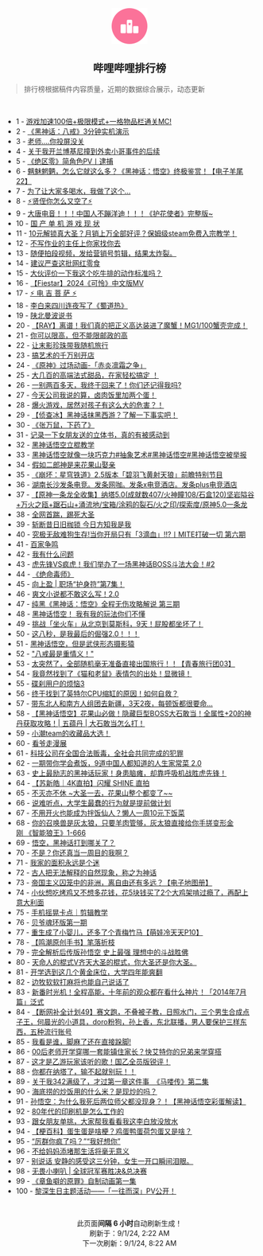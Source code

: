 <div align="center">
    <img src="./assets/icon_rank.png" alt="logo" />
    <h2>哔哩哔哩排行榜</h>
</div>

> 排行榜根据稿件内容质量，近期的数据综合展示，动态更新

<br />

<ul><li><span>1 - <a href=https://www.bilibili.com/BV1Lb421E7dn>游戏加速100倍+极限模式+一格物品栏通关MC!</a></span></li><li><span>2 - <a href=https://www.bilibili.com/BV1EcHgezEyF>《黑神话：八戒》3分钟实机演示</a></span></li><li><span>3 - <a href=https://www.bilibili.com/BV19r421K7ST>老师....你投屏没关</a></span></li><li><span>4 - <a href=https://www.bilibili.com/BV1NW421X7RV>关于我开兰博基尼撞到外卖小哥事件的后续</a></span></li><li><span>5 - <a href=https://www.bilibili.com/BV1YT421r7pH>《绝区零》简角色PV丨逮捕</a></span></li><li><span>6 - <a href=https://www.bilibili.com/BV1YE4m1Q7sV>魑魅魍魉，怎么它就这么多？《黑神话：悟空》终极鉴赏！【电子羊尾22】</a></span></li><li><span>7 - <a href=https://www.bilibili.com/BV1N1421b7NL>为了让大家多喝水，我做了这个…</a></span></li><li><span>8 - <a href=https://www.bilibili.com/BV1MFsTeWEfm>⚡贤侄你怎么又空了⚡</a></span></li><li><span>9 - <a href=https://www.bilibili.com/BV1EHsTeuE6q>大唐电音！！！中国人不蹦洋迪！！！《护花使者》完整版~</a></span></li><li><span>10 - <a href=https://www.bilibili.com/BV1Cx4y1s73T>国&nbsp;产&nbsp;单&nbsp;机&nbsp;游&nbsp;戏&nbsp;现&nbsp;状</a></span></li><li><span>11 - <a href=https://www.bilibili.com/BV1M4421f7gu>10元解锁真大圣？月销上万全部好评？保姆级steam免费入宗教学！</a></span></li><li><span>12 - <a href=https://www.bilibili.com/BV1Bx4y1s7PP>不写作业的主任上你家找你去</a></span></li><li><span>13 - <a href=https://www.bilibili.com/BV1uU411m7en>随便拍段视频，发给营销号剪辑，结果太炸裂。</a></span></li><li><span>14 - <a href=https://www.bilibili.com/BV191421t7Mx>建议严查这批网红零食</a></span></li><li><span>15 - <a href=https://www.bilibili.com/BV1yW421X75w>大伙评价一下我这个吃牛排的动作标准吗？</a></span></li><li><span>16 - <a href=https://www.bilibili.com/BV185noepEtH>【Fiestar】2024《可怜》中文版MV</a></span></li><li><span>17 - <a href=https://www.bilibili.com/BV1Xz421i7Yr>⚡️&nbsp;电&nbsp;吉&nbsp;菩&nbsp;萨&nbsp;⚡️</a></span></li><li><span>18 - <a href=https://www.bilibili.com/BV1Wf421i7AM>李白来四川连夜写了《蜀道热》</a></span></li><li><span>19 - <a href=https://www.bilibili.com/BV1ef421i7mm>陕北曼波说书</a></span></li><li><span>20 - <a href=https://www.bilibili.com/BV1zW421Q796>【RAY】离谱！我们真的把正义高达装进了魔蟹！MG1/100蟹壳完成！</a></span></li><li><span>21 - <a href=https://www.bilibili.com/BV1nW421X7SR>你可以限高，但不能限邮政的高</a></span></li><li><span>22 - <a href=https://www.bilibili.com/BV1LqsweXEVj>让末影珍珠带我随机旅行</a></span></li><li><span>23 - <a href=https://www.bilibili.com/BV1Yb42147Qb>搞艺术的千万别开店</a></span></li><li><span>24 - <a href=https://www.bilibili.com/BV1e1421x7jF>《原神》过场动画-「赤炎凛霜之争」</a></span></li><li><span>25 - <a href=https://www.bilibili.com/BV1974y127GM>大几百的高端法式甜品，在家轻松搞定&nbsp;！</a></span></li><li><span>26 - <a href=https://www.bilibili.com/BV1xi421z7F6>一别两百多天，我终于回来了！你们还记得我吗?</a></span></li><li><span>27 - <a href=https://www.bilibili.com/BV1Qx4y1s7UM>今天公司我说的算，卤肉饭里加两个蛋！</a></span></li><li><span>28 - <a href=https://www.bilibili.com/BV1mZ421578k>爆火游戏，居然对孩子有这么大的危害？！</a></span></li><li><span>29 - <a href=https://www.bilibili.com/BV1wz421q7bx>【侦查冰】黑神话抹黑西游？了解一下事实吧！</a></span></li><li><span>30 - <a href=https://www.bilibili.com/BV1sW421X7C2>《张万鼠，下药了》</a></span></li><li><span>31 - <a href=https://www.bilibili.com/BV1E7sNePEYy>记录一下女朋友送的立体书，真的有被感动到</a></span></li><li><span>32 - <a href=https://www.bilibili.com/BV17THGeVE3H>黑神话悟空立棍教学</a></span></li><li><span>33 - <a href=https://www.bilibili.com/BV1RbsTeYE8V>黑神话悟空就像一块巧克力#抽象艺术#黑神话悟空#黑神话悟空被举报</a></span></li><li><span>34 - <a href=https://www.bilibili.com/BV1u2421o76W>假如二郎神是来花果山娶亲</a></span></li><li><span>35 - <a href=https://www.bilibili.com/BV1ox4y1s71J>《崩坏：星穹铁道》2.5版本「碧羽飞黄射天狼」前瞻特别节目</a></span></li><li><span>36 - <a href=https://www.bilibili.com/BV1k7sueSE7U>湖南长沙发条电竞。发条网咖。发条x电竞酒店。发条plus电竞酒店</a></span></li><li><span>37 - <a href=https://www.bilibili.com/BV14Z421L7DN>【原神一条龙全收集】纳塔5.0(成就数407/火神瞳108/石盒120)坚岩隘谷+万火之瓯+踞石山+涌流地/宝箱/涂鸦的裂石/火之印/探索度/原神5.0一条龙</a></span></li><li><span>38 - <a href=https://www.bilibili.com/BV17y411v7XN>全网首踹，踢死大圣</a></span></li><li><span>39 - <a href=https://www.bilibili.com/BV1yy411H7vf>斩断昔日旧枷锁&nbsp;今日方知我是我</a></span></li><li><span>40 - <a href=https://www.bilibili.com/BV1cE421c7mK>究极无敌难狗生存!当你开局只有「3滴血」!!?丨MITE打破一切&nbsp;第六期</a></span></li><li><span>41 - <a href=https://www.bilibili.com/BV1RM4m1a7Ho>百家争鸣</a></span></li><li><span>42 - <a href=https://www.bilibili.com/BV16M4m117t4>我有什么问题</a></span></li><li><span>43 - <a href=https://www.bilibili.com/BV1UU411m7et>虎先锋VS疯虎！我们举办了一场黑神话BOSS斗法大会！#2</a></span></li><li><span>44 - <a href=https://www.bilibili.com/BV12x4y1s7vj>《绝命毒师》</a></span></li><li><span>45 - <a href=https://www.bilibili.com/BV1Dy411H72A>向上盈&nbsp;|&nbsp;职场“护身符”第7集！</a></span></li><li><span>46 - <a href=https://www.bilibili.com/BV1Ew4m1r7X4>爽文小说都不敢这么写！2.0</a></span></li><li><span>47 - <a href=https://www.bilibili.com/BV1ST421z7EW>纯黑《黑神话：悟空》全程无伤攻略解说&nbsp;第三期</a></span></li><li><span>48 - <a href=https://www.bilibili.com/BV1FKH5eQEnt>黑神话悟空！&nbsp;我有我的玩法你们不懂</a></span></li><li><span>49 - <a href=https://www.bilibili.com/BV1oi421r7fo>挑战「坐火车」从北京到莫斯科，9天！屁股都坐坏了！</a></span></li><li><span>50 - <a href=https://www.bilibili.com/BV1T4421o7f1>这八秒，是我最后的倔强2.0！！！</a></span></li><li><span>51 - <a href=https://www.bilibili.com/BV1Gcs3euEzT>黑神话悟空，但是武侠形态摄影猿</a></span></li><li><span>52 - <a href=https://www.bilibili.com/BV18U411m7ha>&quot;八戒最是重情义！&quot;</a></span></li><li><span>53 - <a href=https://www.bilibili.com/BV1B4421o7MT>太突然了，全部随机毫无准备直接出国旅行！！【青春旅行团03】</a></span></li><li><span>54 - <a href=https://www.bilibili.com/BV1MH4y1F7fS>我竟然找到了《猫和老鼠》表情包的出处！显微镜！</a></span></li><li><span>55 - <a href=https://www.bilibili.com/BV1mBsNeUEzV>碟刹用户的烦恼3</a></span></li><li><span>56 - <a href=https://www.bilibili.com/BV174421f7Th>终于找到了英特尔CPU缩缸的原因！如何自救？</a></span></li><li><span>57 - <a href=https://www.bilibili.com/BV16U411S7iq>带东北人和南方人组团去新疆，3天2夜，每顿饭都很要命…</a></span></li><li><span>58 - <a href=https://www.bilibili.com/BV1iS421Q76u>【黑神话悟空】花果山必做！隐藏巨型BOSS大石敢当！全属性+20的神丹获取攻略！|&nbsp;五蕴丹&nbsp;|&nbsp;大石敢当怎么打！</a></span></li><li><span>59 - <a href=https://www.bilibili.com/BV1ME4m1R79t>小潮team的收藏品大选！</a></span></li><li><span>60 - <a href=https://www.bilibili.com/BV1Zr421P7Th>看爷走漫展</a></span></li><li><span>61 - <a href=https://www.bilibili.com/BV1zS42197Sv>科技公司在全国合法贩毒，全社会共同完成的犯罪</a></span></li><li><span>62 - <a href=https://www.bilibili.com/BV1gT421z7tH>一期带你学会煮饭，9道中国人都知道的人生家常菜&nbsp;2.0</a></span></li><li><span>63 - <a href=https://www.bilibili.com/BV1Bb42177Kw>史上最励志的黑神话玩家！身患脑瘫，却靠呼吸机战胜虎先锋！</a></span></li><li><span>64 - <a href=https://www.bilibili.com/BV1xzHNeMEuK>【苏新皓｜4K直拍】闪耀&nbsp;SHINE&nbsp;直拍</a></span></li><li><span>65 - <a href=https://www.bilibili.com/BV1eSsKecE9T>不灭亦不休&nbsp;~大圣一去，花果山整个都变了~~</a></span></li><li><span>66 - <a href=https://www.bilibili.com/BV1i2sKeAEKV>说难听点，大学生最蠢的行为就是提前做计划</a></span></li><li><span>67 - <a href=https://www.bilibili.com/BV1YW421X7Vd>不用开火也能成为拌饭仙人？懒人一周10元下饭菜</a></span></li><li><span>68 - <a href=https://www.bilibili.com/BV1eKHMetEx3>你的召唤兽是灰太狼，只要羊肉管够，灰太狼直接给你手搓变形金刚&nbsp;《智能狼王》1-666</a></span></li><li><span>69 - <a href=https://www.bilibili.com/BV1gFsuewE4F>悟空，黑神话打到哪关了？</a></span></li><li><span>70 - <a href=https://www.bilibili.com/BV1v2sKeAEHr>不是？你还真当一周目的我啊？</a></span></li><li><span>71 - <a href=https://www.bilibili.com/BV1QtsAemEAZ>我家的面积永远是个迷</a></span></li><li><span>72 - <a href=https://www.bilibili.com/BV1fE421F7Rn>古人把无法解释的自然现象，称之为神话</a></span></li><li><span>73 - <a href=https://www.bilibili.com/BV12T421z7wT>帝国主义囚笼中的非洲，离自由还有多远？【电子地图册】</a></span></li><li><span>74 - <a href=https://www.bilibili.com/BV1p2421f7TB>小伙想吃烤鸡又不想多花钱，花5块钱买了2个大鸡架啃过瘾了，再配上意大利面</a></span></li><li><span>75 - <a href=https://www.bilibili.com/BV1ZE421F7AH>手机摇晃卡点｜剪辑教学</a></span></li><li><span>76 - <a href=https://www.bilibili.com/BV1By411H7Ph>贝爷魂环版第一期</a></span></li><li><span>77 - <a href=https://www.bilibili.com/BV1Gy411v7is>重生成了小婴儿，还多了个青梅竹马【萌娃冷天天P10】</a></span></li><li><span>78 - <a href=https://www.bilibili.com/BV1ctsVebEkg>【鸣潮原创手书】笔落折枝</a></span></li><li><span>79 - <a href=https://www.bilibili.com/BV1a74y1m7Cb>完全解析后传版孙悟空&nbsp;史上最强&nbsp;理想中的斗战胜佛</a></span></li><li><span>80 - <a href=https://www.bilibili.com/BV1m1sue8EQc>天命人的棍式V齐天大圣的棍式，你大圣还是你大圣。</a></span></li><li><span>81 - <a href=https://www.bilibili.com/BV1y4421o7Qc>开学选到这几个黄金床位，大学四年能爽翻</a></span></li><li><span>82 - <a href=https://www.bilibili.com/BV1yFs5eiE2g>边牧软软打麻将也能自己说话了</a></span></li><li><span>83 - <a href=https://www.bilibili.com/BV1By411v7LA>新番时光机！全程高能，十年前的观众都在看什么神片！「2014年7月篇」泛式</a></span></li><li><span>84 - <a href=https://www.bilibili.com/BV1ME421c7xJ>【断网补全计划49】赛文跑，不叠被子教，日照水门，三个男生合成点子王，何晨光的小道具，doro粉狗，孙上香，东北联播，男人要保护三样东西，五种流行账号</a></span></li><li><span>85 - <a href=https://www.bilibili.com/BV1iz421e7r1>我看是谁，脚麻了还在直接跺脚!</a></span></li><li><span>86 - <a href=https://www.bilibili.com/BV1j9H5eSEWP>00后老师开学穿哪一套能镇住家长？快艾特你的兄弟来学穿搭</a></span></li><li><span>87 - <a href=https://www.bilibili.com/BV1b74y1m7Da>这才是乙游玩家该听的歌！国乙全员版锐评！</a></span></li><li><span>88 - <a href=https://www.bilibili.com/BV1Xw4m167JQ>你都在纳塔了，输不起就别玩！！</a></span></li><li><span>89 - <a href=https://www.bilibili.com/BV1oGH5e2EtQ>关于我342满级了，才过第一章这件事&nbsp;&nbsp;《马喽传》第二集</a></span></li><li><span>90 - <a href=https://www.bilibili.com/BV1Gz421q7b9>海底捞的炒饭用的什么米？是现炒的吗？</a></span></li><li><span>91 - <a href=https://www.bilibili.com/BV1zM4m1a78v>孙悟空：为什么我死后两位师父都没现身？！【黑神话悟空彩蛋解读】</a></span></li><li><span>92 - <a href=https://www.bilibili.com/BV1ossTeKEQ4>80年代的印刷机是怎么工作的</a></span></li><li><span>93 - <a href=https://www.bilibili.com/BV1zE421F7EY>跟女朋友单挑，大家帮我看看我这李白放没放水</a></span></li><li><span>94 - <a href=https://www.bilibili.com/BV1Sn4y1f7fM>【梗百科】蛋生蛋是啥梗？鸡蛋鸭蛋荷包蛋又是啥？</a></span></li><li><span>95 - <a href=https://www.bilibili.com/BV1eT421z7it>“厉群你疯了吗？”“我好想你”</a></span></li><li><span>96 - <a href=https://www.bilibili.com/BV1FEsTe3ECZ>不给妈妈添堵那生活将毫无意义</a></span></li><li><span>97 - <a href=https://www.bilibili.com/BV15S421X7km>别说话&nbsp;安静的感受这三分钟，女生一开口瞬间泪眼。</a></span></li><li><span>98 - <a href=https://www.bilibili.com/BV1oS421Q7ho>无畏小喇叭&nbsp;|&nbsp;全球冠军赛胜决&amp;总决赛</a></span></li><li><span>99 - <a href=https://www.bilibili.com/BV1uzHue9Ew9>《章鱼噼的原罪》自制动画第一集</a></span></li><li><span>100 - <a href=https://www.bilibili.com/BV15U411m7z2>黎深生日主题活动——「一往而深」PV公开！</a></span></li></ul>

<br />

<p align=center>此页面<b>间隔 6 小时</b>自动刷新生成！<br>刷新于：9/1/24, 2:22 AM<br>下一次刷新：9/1/24, 8:22 AM</p>
